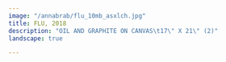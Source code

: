 ```yaml
---
image: "/annabrab/flu_10mb_asxlch.jpg"
title: FLU, 2018
description: "OIL AND GRAPHITE ON CANVAS\t17\" X 21\" (2)"
landscape: true

---
```

